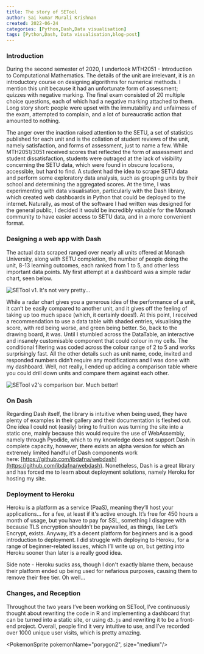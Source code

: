 ```yaml
---
title: The story of SETool
author: Sai kumar Murali Krishnan
created: 2022-06-24 
categories: [Python,Dash,Data visualisation]
tags: [Python,Dash, Data visualisation,blog-post]
---
```


<script>
import PokemonSprite from '$lib/components/pkmn/pokemon.svelte'
import Sprite from '$lib/components/pkmn/sprite.svelte'
import Framed from '$lib/components/pkmn/frame.svelte'
</script>


### Introduction

During the second semester of 2020, I undertook MTH2051 - Introduction to Computational Mathematics. The details of the unit are irrelevant, it is an introductory course on designing algorithms for numerical methods. I mention this unit because it had an unfortunate form of assessment; quizzes with negative marking. The final exam consisted of 20 multiple choice questions, each of which had a negative marking attached to them. Long story short: people were upset with the immutability and unfairness of the exam, attempted to complain, and a lot of bureaucratic action that amounted to nothing.

The anger over the inaction raised attention to the SETU, a set of statistics published for each unit and is the collation of student reviews of the unit, namely satisfaction, and forms of assessment, just to name a few. While MTH2051/3051 received scores that reflected the form of assessment and student dissatisfaction, students were outraged at the lack of visibility concerning the SETU data, which were found in obscure locations, accessible, but hard to find. A student had the idea to scrape SETU data and perform some exploratory data analysis, such as grouping units by their school and determining the aggregated scores. At the time, I was experimenting with data visualisation, particularly with the Dash library, which created web dashboards in Python that could be deployed to the internet. Naturally, as most of the software I had written was designed for the general public, I decided it would be incredibly valuable for the Monash community to have easier access to SETU data, and in a more convenient format.

### Designing a web app with Dash

The actual data scraped ranged over nearly all units offered at Monash University, along with SETU completion, the number of people doing the unit, 8-13 learning outcomes, each ranked from 1 to 5, and other less important data points. My first attempt at a dashboard was a simple radar chart, seen below.

![SETool v1. It's not very pretty...](/assets/setool/setool_v1.png)

While a radar chart gives you a generous idea of the performance of a unit, it can’t be easily compared to another unit, and it gives off the feeling of taking up too much space (which, it certainly does!). At this point, I received a recommendation to use a data table with shaded entries, visualising the score, with red being worse, and green being better. So, back to the drawing board, it was. Until I stumbled across the DataTable, an interactive and insanely customisable component that could colour in my cells. The conditional filtering was coded across the colour range of 2 to 5 and works surprisingly fast. All the other details such as unit name, code, invited and responded numbers didn’t require any modifications and I was done with my dashboard. Well, not really, I ended up adding a comparison table where you could drill down units and compare them against each other.

![SETool v2's comparison bar. Much better!](/assets/setool/setool_v2.png)

### On Dash

Regarding Dash itself, the library is intuitive when being used, they have plenty of examples in their gallery and their documentation is fleshed out. One idea I could not (easily) bring to fruition was turning the site into a static one, mainly because this would require the use of WebAssembly, namely through Pyodide, which to my knowledge does not support Dash in complete capacity, however, there exists an alpha version for which an extremely limited handful of Dash components work here: [https://github.com/ibdafna/webdash](https://github.com/ibdafna/webdash). Nonetheless, Dash is a great library and has forced me to learn about deployment solutions, namely Heroku for hosting my site.

### Deployment to Heroku

Heroku is a platform as a service (PaaS), meaning they’ll host your applications… for a fee, at least if it's active enough. It’s free for 450 hours a month of usage, but you have to pay for SSL, something I disagree with because TLS encryption shouldn’t be paywalled, as things, like Let’s Encrypt, exists. Anyway, it’s a decent platform for beginners and is a good introduction to deployment. I did struggle with deploying to Heroku, for a range of beginner-related issues, which I’ll write up on, but getting into Heroku sooner than later is a really good idea.

<Framed>
Side note - Heroku sucks ass, though I don't exactly blame them, because their platform ended up being used for nefarious purposes, causing them to remove their free tier. Oh well...
</Framed>

### Changes, and Reception

Throughout the two years I’ve been working on SETool, I’ve continuously thought about rewriting the code in R and implementing a dashboard that can be turned into a static site, or using `d3.js` and rewriting it to be a front-end project. Overall, people find it very intuitive to use, and I’ve recorded over 1000 unique user visits, which is pretty amazing.

<PokemonSprite pokemonName="porygon2", size="medium"/>